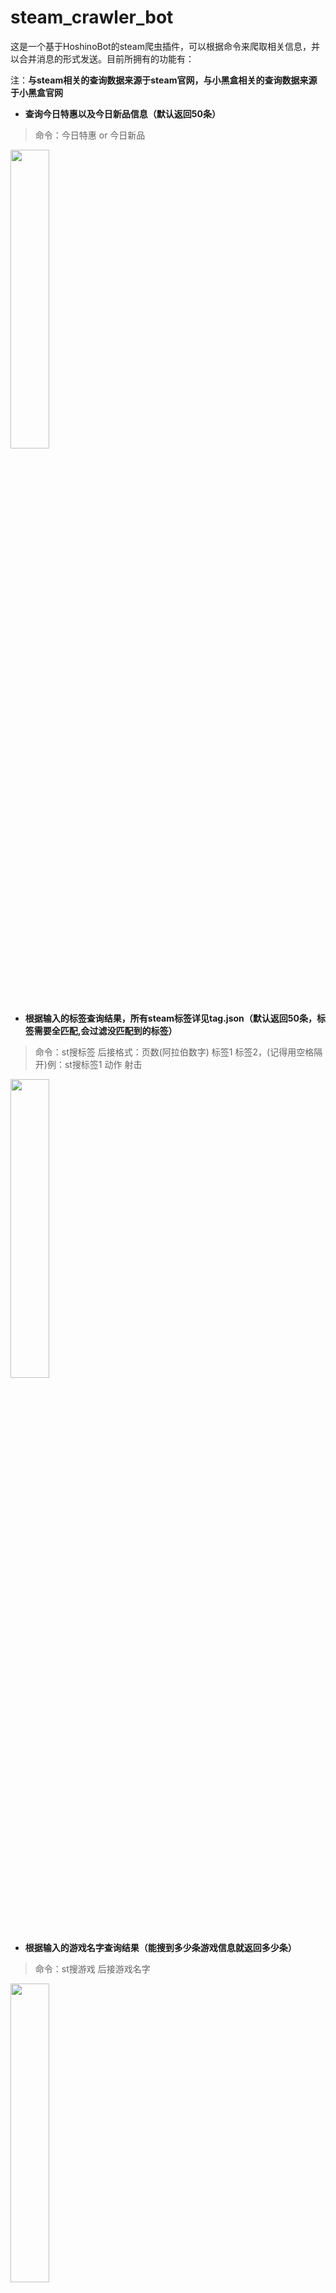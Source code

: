 # steam_crawler_bot
这是一个基于HoshinoBot的steam爬虫插件，可以根据命令来爬取相关信息，并以合并消息的形式发送。目前所拥有的功能有：

注：**与steam相关的查询数据来源于steam官网，与小黑盒相关的查询数据来源于小黑盒官网**

- **查询今日特惠以及今日新品信息（默认返回50条）**
> 命令：今日特惠 or 今日新品

<img src="https://z3.ax1x.com/2021/06/29/RdOwkV.jpg" width = "35%" height = "35%" align=center />

- **根据输入的标签查询结果，所有steam标签详见tag.json（默认返回50条，标签需要全匹配,会过滤没匹配到的标签）**
> 命令：st搜标签 后接格式：页数(阿拉伯数字) 标签1 标签2，(记得用空格隔开)例：st搜标签1 动作 射击

<img src="https://z3.ax1x.com/2021/06/29/RdOsl4.jpg" width = "35%" height = "35%" align=center />

- **根据输入的游戏名字查询结果（能搜到多少条游戏信息就返回多少条）**
> 命令：st搜游戏 后接游戏名字

<img src="https://z3.ax1x.com/2021/06/29/RdORTx.jpg" width = "35%" height = "35%" align=center />

- **小黑盒数据查询，包含了爬取到的游戏是否处于史低以及是否新史低的信息**
> 命令：小黑盒查询/小黑盒查询页（后接阿拉伯数字）

<img src="https://z3.ax1x.com/2021/07/04/Rfrq7q.jpg" width = "35%" height = "35%" align=center />

**更多详细请发送"st机器人帮助"获取**

**使用方法：**

在HoshinoBot的modules文件夹下新建一个steam_crawler_bot文件夹，并将本项目的文件复制进去，然后在hoshino/config/\_\_bot\_\_.py中的MODULES_ON中添加'steam_crawler_bot'

HoshinoBot的部署详见[HoshinoBot](https://github.com/Ice-Cirno/HoshinoBot)

# 更新

_2021.7.7 有个定时任务似乎会造成hoshino程序卡死，先删除该定时任务，后续再考虑解决方案_

_2021.7.4 新增了小黑盒数据爬取功能，优化了一些报错的提示，以及使代码规范化了一些_

# 计划

或许会加入更多奇奇怪怪的功能，欢迎提交pr或issue来告诉我你们希望能加入什么功能
